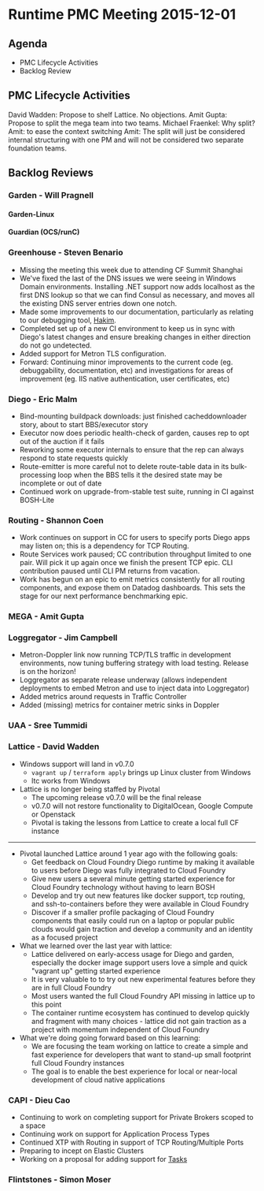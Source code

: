 # Runtime PMC Meeting 2015-12-01

## Agenda
* PMC Lifecycle Activities
* Backlog Review

## PMC Lifecycle Activities
David Wadden: Propose to shelf Lattice. No objections.
Amit Gupta: Propose to split the mega team into two teams.
Michael Fraenkel: Why split?
Amit: to ease the context switching
Amit: The split will just be considered internal structuring with one PM and will not be considered two separate foundation teams.

## Backlog Reviews

### Garden - Will Pragnell

#### Garden-Linux

#### Guardian (OCS/runC)

### Greenhouse - Steven Benario
- Missing the meeting this week due to attending CF Summit Shanghai
- We've fixed the last of the DNS issues we were seeing in Windows Domain environments. Installing .NET support now adds localhost as the first DNS lookup so that we can find Consul as necessary, and moves all the existing DNS server entries down one notch.
- Made some improvements to our documentation, particularly as relating to our debugging tool, [Hakim](https://github.com/cloudfoundry-incubator/hakim).
- Completed set up of a new CI environment to keep us in sync with Diego's latest changes and ensure breaking changes in either direction do not go undetected.
- Added support for Metron TLS configuration.
- Forward: Continuing minor improvements to the current code (eg. debuggability, documentation, etc) and investigations for areas of improvement (eg. IIS native authentication, user certificates, etc)

### Diego - Eric Malm

- Bind-mounting buildpack downloads: just finished cacheddownloader story, about to start BBS/executor story
- Executor now does periodic health-check of garden, causes rep to opt out of the auction if it fails
- Reworking some executor internals to ensure that the rep can always respond to state requests quickly
- Route-emitter is more careful not to delete route-table data in its bulk-processing loop when the BBS tells it the desired state may be incomplete or out of date
- Continued work on upgrade-from-stable test suite, running in CI against BOSH-Lite


### Routing - Shannon Coen

- Work continues on support in CC for users to specify ports Diego apps may listen on; this is a dependency for TCP Routing.
- Route Services work paused; CC contribution throughput limited to one pair. Will pick it up again once we finish the present TCP epic. CLI contribution paused until CLI PM returns from vacation.
- Work has begun on an epic to emit metrics consistently for all routing components, and expose them on Datadog dashboards. This sets the stage for our next performance benchmarking epic.

### MEGA - Amit Gupta

### Loggregator - Jim Campbell
 * Metron-Doppler link now running TCP/TLS traffic in development environments, now tuning buffering strategy with load testing. Release is on the horizon!
 * Loggregator as separate release underway (allows independent deployments to embed Metron and use to inject data into Loggregator)
 * Added metrics around requests in Traffic Controller
 * Added (missing) metrics for container metric sinks in Doppler

### UAA - Sree Tummidi

### Lattice - David Wadden

- Windows support will land in v0.7.0
  - `vagrant up` / `terraform apply` brings up Linux cluster from Windows
  - ltc works from Windows
- Lattice is no longer being staffed by Pivotal
  - The upcoming release v0.7.0 will be the final release
  - v0.7.0 will not restore functionality to DigitalOcean, Google Compute or Openstack 
  - Pivotal is taking the lessons from Lattice to create a local full CF instance

---

- Pivotal launched Lattice around 1 year ago with the following goals:
  - Get feedback on Cloud Foundry Diego runtime by making it available to users before Diego was fully integrated to Cloud Foundry
  - Give new users a several minute getting started experience for Cloud Foundry technology without having to learn BOSH
  - Develop and try out new features like docker support, tcp routing, and ssh-to-containers before they were available in Cloud Foundry
  - Discover if a smaller profile packaging of Cloud Foundry components that easily could run on a laptop or popular public clouds would gain traction and develop a community and an identity as a focused project
- What we learned over the last year with lattice:
  - Lattice delivered on early-access usage for Diego and garden, especially the docker image support
users love a simple and quick "vagrant up" getting started experience
  - It is very valuable to to try out new experimental features before they are in full Cloud Foundry
  - Most users wanted the full Cloud Foundry API missing in lattice up to this point
  - The container runtime ecosystem has continued to develop quickly and fragment with many choices - lattice did not gain traction as a project with momentum independent of Cloud Foundry
- What we're doing going forward based on this learning:
  - We are focusing the team working on lattice to create a simple and fast experience for developers that want to stand-up small footprint full Cloud Foundry instances
  - The goal is to enable the best experience for local or near-local development of cloud native applications

### CAPI - Dieu Cao
- Continuing to work on completing support for Private Brokers scoped to a space
- Continuing work on support for Application Process Types
- Continued XTP with Routing in support of TCP Routing/Multiple Ports
- Preparing to incept on Elastic Clusters
- Working on a proposal for adding support for [Tasks](https://www.pivotaltracker.com/epic/show/2205074)

### Flintstones - Simon Moser
